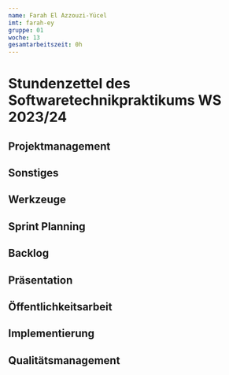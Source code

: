 ```yaml
---
name: Farah El Azzouzi-Yücel
imt: farah-ey
gruppe: 01
woche: 13
gesamtarbeitszeit: 0h
---
```


# Stundenzettel des Softwaretechnikpraktikums WS 2023/24

## Projektmanagement

## Sonstiges

## Werkzeuge

## Sprint Planning
  
## Backlog
  
## Präsentation

## Öffentlichkeitsarbeit

## Implementierung

## Qualitätsmanagement